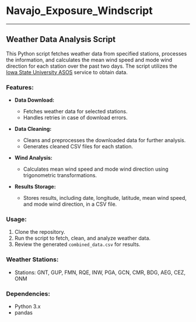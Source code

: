 # Navajo_Exposure_Windscript

---

## Weather Data Analysis Script

This Python script fetches weather data from specified stations, processes the information, and calculates the mean wind speed and mode wind direction for each station over the past two days. The script utilizes the [Iowa State University ASOS](http://mesonet.agron.iastate.edu/) service to obtain data.

### Features:

- **Data Download:**
  - Fetches weather data for selected stations.
  - Handles retries in case of download errors.

- **Data Cleaning:**
  - Cleans and preprocesses the downloaded data for further analysis.
  - Generates cleaned CSV files for each station.

- **Wind Analysis:**
  - Calculates mean wind speed and mode wind direction using trigonometric transformations.

- **Results Storage:**
  - Stores results, including date, longitude, latitude, mean wind speed, and mode wind direction, in a CSV file.

### Usage:

1. Clone the repository.
2. Run the script to fetch, clean, and analyze weather data.
3. Review the generated `combined_data.csv` for results.

### Weather Stations:

- Stations: GNT, GUP, FMN, RQE, INW, PGA, GCN, CMR, BDG, AEG, CEZ, ONM

### Dependencies:

- Python 3.x
- pandas





